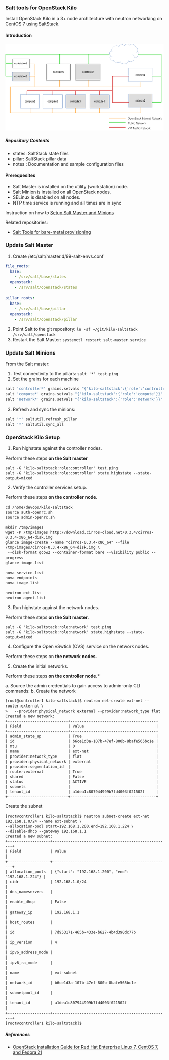 ### Salt tools for OpenStack Kilo

Install OpenStack Kilo in a 3+ node architecture with neutron networking on CentOS 7 using SaltStack.

#### Introduction

![Node Deployment](notes/node-deployment.png "Node Deployment")

##### Repository Contents

- states: SaltStack state files  
- pillar: SaltStack pillar data  
- notes : Documentation and sample configuration files  

#### Prerequesites

- Salt Master is installed on the utility (workstation) node.
- Salt Minion is installed on all OpenStack nodes. 
- SELinux is disabled on all nodes.
- NTP time service is running and all times are in sync

Instruction on how to [Setup Salt Master and Minions](https://github.com/dkilcy/saltstack-base/blob/master/notes/setup-salt.md)

Related repositories: 
- [Salt Tools for bare-metal provisioning](https://github.com/dkilcy/saltstack-base)


### Update Salt Master

1. Create /etc/salt/master.d/99-salt-envs.conf

```yaml
file_roots:
  base:
    - /srv/salt/base/states
  openstack:
    - /srv/salt/openstack/states
 
pillar_roots:
  base:
    - /srv/salt/base/pillar
  openstack:
    - /srv/salt/openstack/pillar
```

2. Point Salt to the git repository: `ln -sf ~/git/kilo-saltstack /srv/salt/openstack`
3. Restart the Salt Master: `systemctl restart salt-master.service`

### Update Salt Minions

From the Salt master:

1. Test connectivity to the pillars: `salt '*' test.ping`
2. Set the grains for each machine

 ```bash
salt 'controller*' grains.setvals "{'kilo-saltstack':{'role':'controller'}}"
salt 'compute*' grains.setvals "{'kilo-saltstack':{'role':'compute'}}"
salt 'network*' grains.setvals "{'kilo-saltstack':{'role':'network'}}"
```

3. Refresh and sync the minions:

 ```bash
salt '*' saltutil.refresh_pillar
salt '*' saltutil.sync_all
```

### OpenStack Kilo Setup

1. Run highstate against the controller nodes.

Perform these steps **on the Salt master**
 ```
salt -G 'kilo-saltstack:role:controller' test.ping
salt -G 'kilo-saltstack:role:controller' state.highstate --state-output=mixed
```
2. Verify the controller services setup.

Perform these steps **on the controller node.**
 ```
cd /home/devops/kilo-saltstack
source auth-openrc.sh
source admin-openrc.sh

mkdir /tmp/images
wget -P /tmp/images http://download.cirros-cloud.net/0.3.4/cirros-0.3.4-x86_64-disk.img
glance image-create --name "cirros-0.3.4-x86_64" --file /tmp/images/cirros-0.3.4-x86_64-disk.img \
  --disk-format qcow2 --container-format bare --visibility public --progress
glance image-list

nova service-list
nova endpoints
nova image-list

neutron ext-list
neutron agent-list
 ```
3. Run highstate against the network nodes.

Perform these steps **on the Salt master.**
 ```
salt -G 'kilo-saltstack:role:network' test.ping
salt -G 'kilo-saltstack:role:network' state.highstate --state-output=mixed
```
4.  Configure the Open vSwtich (OVS) service on the network nodes.

Perform these steps on **the network nodes.**

5. Create the initial networks.

Perform these steps **on the controller node.***

a. Source the admin credentials to gain access to admin-only CLI commands:
b. Create the network 
 ```
[root@controller1 kilo-saltstack]$ neutron net-create ext-net --router:external \
>   --provider:physical_network external --provider:network_type flat
Created a new network:
+---------------------------+--------------------------------------+
| Field                     | Value                                |
+---------------------------+--------------------------------------+
| admin_state_up            | True                                 |
| id                        | b6ce1d3a-107b-47ef-800b-8bafe565bc1e |
| mtu                       | 0                                    |
| name                      | ext-net                              |
| provider:network_type     | flat                                 |
| provider:physical_network | external                             |
| provider:segmentation_id  |                                      |
| router:external           | True                                 |
| shared                    | False                                |
| status                    | ACTIVE                               |
| subnets                   |                                      |
| tenant_id                 | a1dea1c807944999b7fd4003f021502f     |
+---------------------------+--------------------------------------+
```

Create the subnet
```
[root@controller1 kilo-saltstack]$ neutron subnet-create ext-net 192.168.1.0/24 --name ext-subnet \
--allocation-pool start=192.168.1.200,end=192.168.1.224 \
--disable-dhcp --gateway 192.168.1.1
Created a new subnet:
+-------------------+----------------------------------------------------+
| Field             | Value                                              |
+-------------------+----------------------------------------------------+
| allocation_pools  | {"start": "192.168.1.200", "end": "192.168.1.224"} |
| cidr              | 192.168.1.0/24                                     |
| dns_nameservers   |                                                    |
| enable_dhcp       | False                                              |
| gateway_ip        | 192.168.1.1                                        |
| host_routes       |                                                    |
| id                | 7d953171-465b-433e-b627-4b4d390dc77b               |
| ip_version        | 4                                                  |
| ipv6_address_mode |                                                    |
| ipv6_ra_mode      |                                                    |
| name              | ext-subnet                                         |
| network_id        | b6ce1d3a-107b-47ef-800b-8bafe565bc1e               |
| subnetpool_id     |                                                    |
| tenant_id         | a1dea1c807944999b7fd4003f021502f                   |
+-------------------+----------------------------------------------------+
[root@controller1 kilo-saltstack]$ 
```


##### References
- [OpenStack Installation Guide for Red Hat Enterprise Linux 7, CentOS 7, and Fedora 21 ](http://docs.openstack.org/kilo/install-guide/install/yum/content/)
